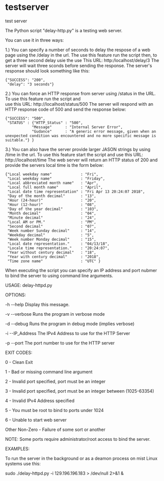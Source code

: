 # testserver
test server

The Python script "delay-http.py" is a testing web server.

You can use it in three ways:

1.) You can specify a number of seconds to delay the respose of
    a web page using the /delay in the url. The use this feature
    run the script then, to get a three second delay usie the use
    This URL:  http:/localhost/delay/3
    The server will wait three sconds before sending the response.
    The server's response should look something like this:
   
    {"SUCCESS": "200",
     "delay": "3 seconds"}

2.) You can force an HTTP response from server using  /status 
    in the URL. To use this feature run the script and  
    use this URL: http://localhost/status/500
    The server will respond with an HTTP response code of 500 
    and send the response below:

    {"SUCCESS": "500",
     "STATUS" : {"HTTP_Status" : "500",
                "Message"      : "Internal Server Error",
                "Gudance"      : "A generic error message, given when an unexpected condition was encountered and no more specific message is suitable."} }

3.) You can also have the server provide larger JASON strings by 
    using /time in the url. To use this feature start the script 
    and use this URL: http://localhost/time
    The web server will return an HTTP status of 200 and provide 
    the servers local time is the form below:

    {"Local weekday name"             : "Fri",
     "Local weekday name"             : "Friday",
     "Local abbreviated month name"   : "Apr",
     "Local full month name"          : "April",
     "Local date time representation" : "Fri Apr 13 20:24:07 2018",
     "Day of the month decimal"       : "13",
     "Hour (24-hour)"                 : "20",
     "Hour (12-hour)"                 : "08",
     "Day of the year decimal"        : "103",
     "Month decimal"                  : "04",
     "Minute decimal"                 : "24",
     "Local AM or PM."                : "PM",
     "Second decimal"                 : "07",
     "Week number Sunday decimal"     : "14",
     "Weekday decimal"                : "5",
     "Week number Monday decimal"     : "15",
     "Local date representation."     : "04/13/18",
     "Locale time representation."    : "20:24:07",
     "Year without century decimal"   : "18",
     "Year with century decimal"      : "2018",
     "Time zone name"                 : "UTC" }
 
When executing the script you can specify an IP address and port 
nubmer to bind the server to using command line arguments. 

USAGE: delay-httpd.py 

OPTIONS:

   -h --help       Display this message.


   -v --verbose    Runs the program in verbose mode

   -d --debug      Runs the program in debug mode (implies verbose)

   -i --IP_Address The IPv4 Address to use for the HTTP Server

   -p --port       The port number to use for the HTTP server

EXIT CODES:

  0 - Clean Exit

  1 - Bad or missing command line argument

  2 - Invalid port specified, port must be an integer

  3 - Invalid port specified, port must be an integer between (1025-63354)

  4 - Invalid IPv4 Address specified

  5 - You must be root to bind to ports under 1024

  6 - Unable to start web server

  Other Non-Zero - Failure of some sort or another

NOTE: Some ports require administrator/root access to bind the server.

EXAMPLES:

To run the server in the background or as a deamon process
on mist Linux systems use this:

sudo ./delay-httpd.py -i 129.196.196.183 > /dev/null 2>&1  &






 

